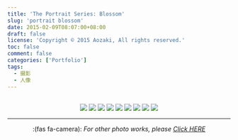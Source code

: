 ```yaml
---
title: 'The Portrait Series: Blossom'
slug: 'portrait blossom'
date: 2015-02-09T08:07:00+08:00
draft: false
license: 'Copyright © 2015 Aozaki, All rights reserved.'
toc: false
comment: false
categories: ['Portfolio']
tags:
  - 摄影
  - 人像
---
```


<br>
<div align="center">
    <img src="https://img.aozaki.cc/portfolio/20150209_0001.jpg">
    <img src="https://img.aozaki.cc/portfolio/20150209_0002.jpg">
    <img src="https://img.aozaki.cc/portfolio/20150209_0003.jpg">
    <img src="https://img.aozaki.cc/portfolio/20150209_0004.jpg">
    <img src="https://img.aozaki.cc/portfolio/20150209_0005.jpg">
    <img src="https://img.aozaki.cc/portfolio/20150209_0006.jpg">
    <img src="https://img.aozaki.cc/portfolio/20150209_0007.jpg">
    <img src="https://img.aozaki.cc/portfolio/20150209_0008.jpg">
    <img src="https://img.aozaki.cc/portfolio/20150209_0009.jpg">
</div>

<!--
    Nikon D800
    Nikon AF-S NIKKOR 28mm f/1.8G
    Nikon AF-S NIKKOR 85mm f/1.8G
-->

---

<div align="center">:(fas fa-camera):  <i>For other photo works, please <a href="/portfolio/photo/">Click HERE</a></i></div>

<br />
<br />
<br />
